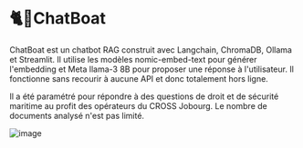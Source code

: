 
<html lang="fr">
<head>
    <meta charset="UTF-8">
    <meta name="viewport" content="width=device-width, initial-scale=1.0">
    <title>🐈🚢ChatBoat</title>
</head>
<body>
    <h1>🐈🚢ChatBoat</h1>
    <p>ChatBoat est un chatbot RAG construit avec Langchain, ChromaDB, Ollama et Streamlit. Il utilise les modèles nomic-embed-text pour générer l'embedding et Meta llama-3 8B pour proposer une réponse à l'utilisateur. Il fonctionne sans recourir à aucune API et donc totalement hors ligne.</p>
    <p>Il a été paramétré pour répondre à des questions de droit et de sécurité maritime au profit des opérateurs du CROSS Jobourg. Le nombre de documents analysé n'est pas limité.</p>
    <img src="https://github.com/benjamin-azoulay/benjamin-azoulay.github.io/assets/25954316/e7916bfb-6145-47e6-8a9d-bcf0959a1169" alt="image">
</body>
</html>
